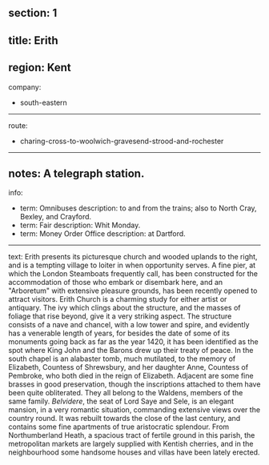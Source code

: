 section: 1
----
title: Erith
----
region: Kent
----
company:
- south-eastern
----
route:
- charing-cross-to-woolwich-gravesend-strood-and-rochester
----
notes: A telegraph station.
----
info:
- term: Omnibuses
  description: to and from the trains; also to North Cray, Bexley, and Crayford.
- term: Fair
  description: Whit Monday.
- term: Money Order Office
  description: at Dartford.
----
text: Erith presents its picturesque church and wooded uplands to the right, and is a tempting village to loiter in when opportunity serves. A fine pier, at which the London Steamboats frequently call, has been constructed for the accommodation of those who embark or disembark here, and an "Arboretum" with extensive pleasure grounds, has been recently opened to attract visitors. Erith Church is a charming study for either artist or antiquary. The ivy which clings about the structure, and the masses of foliage that rise beyond, give it a very striking aspect. The structure consists of a nave and chancel, with a low tower and spire, and evidently has a venerable length of years, for besides the date of some of its monuments going back as far as the year 1420, it has been identified as the spot where King John and the Barons drew up their treaty of peace. In the south chapel is an alabaster tomb, much mutilated, to the memory of Elizabeth, Countess of Shrewsbury, and her daughter Anne, Countess of Pembroke, who both died in the reign of Elizabeth. Adjacent are some fine brasses in good preservation, though the inscriptions attached to them have been quite obliterated. They all belong to the Waldens, members of the same family. *Belvidere*, the seat of Lord Saye and Sele, is an elegant mansion, in a very romantic situation, commanding extensive views over the country round. It was rebuilt towards the close of the last century, and contains some fine apartments of true aristocratic splendour. From Northumberland Heath, a spacious tract of fertile ground in this parish, the metropolitan markets are largely supplied with Kentish cherries, and in the neighbourhood some handsome houses and villas have been lately erected.
